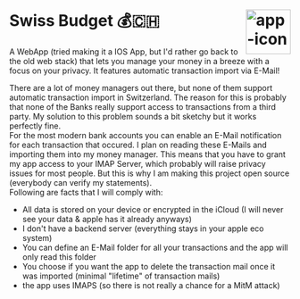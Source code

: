 # Swiss Budget 💰🇨🇭 <img src="https://github.com/M1chaCH/swiss-budget/assets/67689103/3aa9b887-93fc-4ebc-82ef-8d1e1b0cdc14" alt="app-icon" height="80px" style="float: right" />

A WebApp (tried making it a IOS App, but I'd rather go back to the old web stack) that lets you
manage your money in a breeze with a focus on your privacy. It features automatic transaction import
via E-Mail!



There are a lot of money managers out there, but none of them support automatic transaction import in Switzerland. The reason for this is probably that none of the Banks really support access to transactions from a third party. My solution to this problem sounds a bit sketchy but it works perfectly fine.  
For the most modern bank accounts you can enable an E-Mail notification for each transaction that occured. I plan on reading these E-Mails and importing them into my money manager. This means that you have to grant my app access to your IMAP Server, which probably will raise privacy issues for most people. But this is why I am making this project open source (everybody can verify my statements).  
Following are facts that I will comply with: 
- All data is stored on your device or encrypted in the iCloud (I will never see your data & apple has it already anyways)
- I don't have a backend server (everything stays in your apple eco system)
- You can define an E-Mail folder for all your transactions and the app will only read this folder
- You choose if you want the app to delete the transaction mail once it was imported (minimal "lifetime" of transaction mails)
- the app uses IMAPS (so there is not really a chance for a MitM attack)
